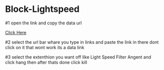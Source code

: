 # Block-Lightspeed

#1 open the link and copy the data url

[Click Here](https://docs.google.com/document/d/1AD2weCf4HlD86RVDcZTx_RredeVBtoW7uEbxsCl9764/edit?usp=sharing) 

#2 select the url bar whare you type in links and paste the link in there dont click on it that wont work its a data link

#3 select the extenthion you want off like Light Speed Filter Angent and click hang then after thats done click kill
